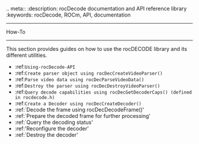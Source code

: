 .. meta::
  :description: rocDecode documentation and API reference library
  :keywords: rocDecode, ROCm, API, documentation


********************************************************************
How-To
********************************************************************

This section provides guides on how to use the rocDECODE library and its different utilities.

* :ref:`Using-rocDecode-API`
* :ref:`Create parser object using rocDecCreateVideoParser()`
* :ref:`Parse video data using rocDecParseVideoData()`
* :ref:`Destroy the parser using rocDecDestroyVideoParser()`
* :ref:`Query decode capabilities using rocDecGetDecoderCaps() (defined in rocdecode.h)`
* :ref:`Create a Decoder using rocDecCreateDecoder()`
* :ref:`Decode the frame using rocDecDecodeFrame()'
* :ref:`Prepare the decoded frame for further processing'
* :ref:`Query the decoding status'
* :ref:'Reconfigure the decoder'
* :ref:`Destroy the decoder'

